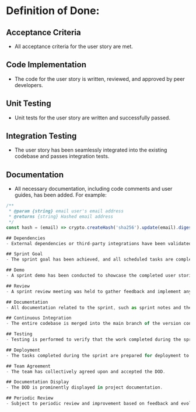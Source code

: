 # Definition of Done:

## Acceptance Criteria
- All acceptance criteria for the user story are met.

## Code Implementation
- The code for the user story is written, reviewed, and approved by peer developers.

## Unit Testing
- Unit tests for the user story are written and successfully passed.

## Integration Testing
- The user story has been seamlessly integrated into the existing codebase and passes integration tests.

## Documentation
- All necessary documentation, including code comments and user guides, has been added. For example:

```javascript
/**
 * @param {string} email user's email address
 * @returns {string} Hashed email address
 */
const hash = (email) => crypto.createHash('sha256').update(email).digest('hex');

## Dependencies
- External dependencies or third-party integrations have been validated to ensure correct functionality.

## Sprint Goal
- The sprint goal has been achieved, and all scheduled tasks are completed.

## Demo
- A sprint demo has been conducted to showcase the completed user stories to stakeholders.

## Review
- A sprint review meeting was held to gather feedback and implement any necessary adjustments.

## Documentation
- All documentation related to the sprint, such as sprint notes and the updated sprint backlog, is consistently kept up-to-date.

## Continuous Integration
- The entire codebase is merged into the main branch of the version control system.

## Testing
- Testing is performed to verify that the work completed during the sprint does not introduce any new issues.

## Deployment
- The tasks completed during the sprint are prepared for deployment to the production environment.

## Team Agreement
- The team has collectively agreed upon and accepted the DOD.

## Documentation Display
- The DOD is prominently displayed in project documentation.

## Periodic Review
- Subject to periodic review and improvement based on feedback and evolving project requirements.

